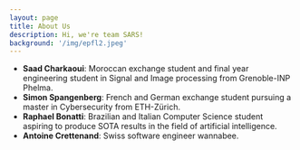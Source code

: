 ```yaml
---
layout: page
title: About Us
description: Hi, we're team SARS!
background: '/img/epfl2.jpeg'
---
```


* **Saad Charkaoui**: Moroccan exchange student and final year engineering student in Signal and Image processing from Grenoble-INP Phelma.
* **Simon Spangenberg**: French and German exchange student pursuing a master in Cybersecurity from ETH-Zürich.
* **Raphael Bonatti**: Brazilian and Italian Computer Science student aspiring to produce SOTA results in the field of artificial intelligence.
* **Antoine Crettenand**: Swiss software engineer wannabee.
